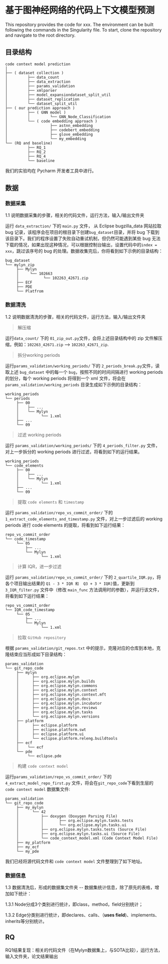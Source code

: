 # 基于图神经网络的代码上下文模型预测

This repository provides the code for xxx. 
The environment can be built following the commands in the Singularity file. 
To start, clone the repository and navigate to the root directory.



## 目录结构

```
code context model prediction
│
├── ( dataset collection )
│         ├── data_count
│         ├── data_extraction
│         ├── params_validation
│         ├── xmlparser
│         ├── model_expansiondataset_split_util
│         ├── dataset_replication
│         └── dataset_split_util
├── ( our prediction approach )
│         ├── ( GNN model )
│         │         └── GNN_Node_Classification
│         └── ( code embedding approach )
│                   ├── astnn_embedding
│                   ├── codebert_embedding
│                   ├── glove_embedding
│                   └── my_embedding
└── (RQ and baseline)
          ├── RQ_1
          ├── RQ_2
          ├── RQ_4
          └── baseline
```



我们的实验均在 Pycharm 开发者工具中进行。



## 数据

### 数据采集

1.1 说明数据采集的步骤，相关的代码文件，运行方法，输入/输出文件夹

运行 `data_extraction/` 下的 `main.py` 文件， 从 Eclipse bugzilla_data 网站拉取 bug 记录，该程序会在项目的根目录下创建`bug_dataset`目录，并将 bug 下载到该目录下。我们的程序设置了失败自动重试机制，但仍然可能遇到某些 bug 无法下载的情况，如果出现这种情况，可以根据控制台输出，设置代码中的`index = xxx`，跳过该序号的 bug 的处理。数据收集完后，你将看到如下示例的目录结构：

```
bug_dataset
└── mylyn_zip
     ├── Mylyn
     │     └── 102663
     │           └── 102263_42671.zip
     ├── ECF
     ├── PDE
     └── Platfrom
```

### 数据清洗

1.2 说明数据清洗的步骤，相关的代码文件，运行方法，输入/输出文件夹

> 解压缩

运行`data_count/` 下的 `01_zip_out.py`文件，会将上述目录结构中的 zip 文件解压缩，例如：`102263_42671.zip` --> `102263_42671_zip`.

> 拆分working periods

运行`params_validation/working_periods/` 下的 `2_periods_break.py`文件，读取上述 `bug_dataset` 中的每一个 `bug`，按照不同的时间间隔进行 working periods 的划分，每个 working periods 将得到一个 xml 文件，将会在 `params_validation/working_periods` 目录生成如下示例的目录结构：

```bug_dataset
working_periods
└── periods
     ├── 00
     │	  ├── ...
     │    └── Mylyn
     │          └── 1.xml
     ├── ...
     └── 09
```

> 过滤 working periods

运行 `params_validation/working_periods/` 下的 `4_periods_filter.py` 文件，对上一步拆分的 working periods 进行过滤，将看到如下的运行结果。

```
working_periods
└── code_elements
     ├── 00
     │	  ├── ...
     │    └── Mylyn
     │          └── 1.xml
     ├── ...
     └── 09
```

> 提取 `code elements` 和 `timestamp`

运行 `params_validation/repo_vs_commit_order/` 下的`1_extract_code_elements_and_timestamp.py` 文件，对上一步过滤后的 working periods 进行 code elements 的提取，将看到如下运行结果：

```
repo_vs_commit_order
└── code_timestamp
     └── 05
     	 ├── ...
         └── Mylyn
     	        └── 1.xml
```

> 计算 IQR，进一步过滤

运行 `params_validation/repo_vs_commit_order/` 下的 `2_quartile_IQR.py`，将各个项目输出结果的 `Q1 - 3 * IQR 和 
Q3 + 3 * IQR]`值，更新到 `3_IQR_filter.py` 文件中（修改 `main_func` 方法调用时的参数），并运行该文件，将看到如下运行结果：

```
repo_vs_commit_order
└── IQR_code_timestamp
     └── 05
     	 ├── ...
         └── Mylyn
     	        └── 1.xml
```

> 拉取 `GitHub repository`

根据 `params_validation/git_repos.txt` 中的提示，克隆对应的仓库到本地，克隆结束应当形成如下目录结构：

```
params_validation
└── git_repo_code
     ├── mylyn
     │      ├── org.eclipse.mylyn
     │      ├── org.eclipse.mylyn.builds
     │      ├── org.eclipse.mylyn.commons
     │      ├── org.eclipse.mylyn.context
     │      ├── org.eclipse.mylyn.context.mft
     │      ├── org.eclipse.mylyn.docs
     │      ├── org.eclipse.mylyn.incubator
     │      ├── org.eclipse.mylyn.reviews
     │      ├── org.eclipse.mylyn.tasks
     │      └── org.eclipse.mylyn.versions
     ├── platform
     │      ├── eclipse.platform
     │      ├── eclipse.platform.swt
     │      ├── eclipse.platform.ui
     │	    └── eclipse.platform.releng.buildtools
     ├── ecf
     │	  └── ecf
     └── pde
     	  └── eclipse.pde
```

> 构建 `code context model`

运行`params_validation/repo_vs_commit_order/` 下的 `4_extract_model_repo_first.py` 文件，将会在`git_repo_code`下看到生层的 `code context model` 数据集文件:

```
params_validation
└── git_repo_code
     ├── my_mylyn
     │      └── 42
     │          ├── doxygen (Doxygen Parsing File)
     │          │       ├── org.eclipse.mylyn.tasks.tests
     │          │       └── org.eclipse.mylyn.tasks.ui
     │          ├── org.eclipse.mylyn.tasks.tests (Source File)
     │          ├── org.eclipse.mylyn.tasks.ui (Source File)
     │          └── code_context_model.xml (Code Context Model File)
     ├── my_platform
     ├── my_ecf
     └── my_pde
```

我们已经将源代码文件和 `code context model` 文件整理到了如下地址。



### 数据信息

1.3 数据清洗后，形成的数据集文件夹 -- 数据集统计信息，除了原先的表格，增加如下统计：



1.3.1 Node分成3个类别进行统计，即class，method，field分别统计；



1.3.2 Edge分类别进行统计，即declares、calls、（**uses field**)、implements、inherits等分别统计。



## RQ

RQ1结果复现：相关的代码文件（在Mylyn数据集上，与SOTA比较），运行方法，输入文件夹，论文结果输出